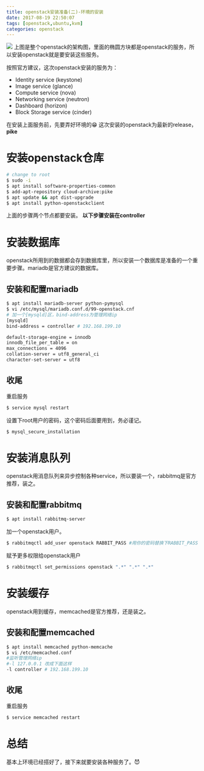 ```yaml
---
title: openstack安装准备(二)-环境的安装
date: 2017-08-19 22:50:07
tags: [openstack,ubuntu,kvm]
categories: openstack
---
```

[![](/images/openstack-install-prepare-2-1.png)](/images/openstack-install-prepare-2-1.png)
上图是整个openstack的架构图，里面的椭圆方块都是openstack的服务，所以安装openstack就是要安装这些服务。

按照官方建议，这次openstack安装的服务为：
* Identity service (keystone)
* Image service (glance)
* Compute service (nova)
* Networking service (neutron)
* Dashboard (horizon)
* Block Storage service (cinder)

<!-- more -->
在安装上面服务前，先要弄好环境的😁
这次安装的openstack为最新的release，**pike**
# 安装openstack仓库
````bash
# change to root
$ sudo -i
$ apt install software-properties-common
$ add-apt-repository cloud-archive:pike
$ apt update && apt dist-upgrade
$ apt install python-openstackclient
````
上面的步骤两个节点都要安装。
**以下步骤安装在controller**
# 安装数据库
openstack所用到的数据都会存到数据库里，所以安装一个数据库是准备的一个重要步骤。mariadb是官方建议的数据库。
## 安装和配置mariadb
````bash
$ apt install mariadb-server python-pymysql
$ vi /etc/mysql/mariadb.conf.d/99-openstack.cnf
# 加一个[mysqld]区，bind-address为管理网络ip
[mysqld]
bind-address = controller # 192.168.199.10 

default-storage-engine = innodb
innodb_file_per_table = on
max_connections = 4096
collation-server = utf8_general_ci
character-set-server = utf8
````
## 收尾
重启服务
````bash
$ service mysql restart
````
设置下root用户的密码，这个密码后面要用到，务必谨记。
````bash
$ mysql_secure_installation
````

# 安装消息队列
openstack用消息队列来异步控制各种service，所以要装一个，rabbitmq是官方推荐，装之。
## 安装和配置rabbitmq
````bash
$ apt install rabbitmq-server
````
加一个openstack用户。
````bash
$ rabbitmqctl add_user openstack RABBIT_PASS #用你的密码替换下RABBIT_PASS，谨记这个密码，后面有用。
````
赋予更多权限给openstack用户
````bash
$ rabbitmqctl set_permissions openstack ".*" ".*" ".*" 
````
# 安装缓存
openstack用到缓存，memcached是官方推荐，还是装之。
## 安装和配置memcached
````bash
$ apt install memcached python-memcache
$ vi /etc/memcached.conf
#监听管理网络ip
#-l 127.0.0.1 改成下面这样
-l controller # 192.168.199.10 
````
## 收尾
重启服务
````bash
$ service memcached restart
````

# 总结
基本上环境已经搭好了，接下来就要安装各种服务了。😈